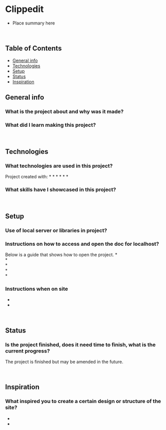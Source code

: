 # Clippedit
- Place summary here

<br />

## Table of Contents
* [General info](#general-info)
* [Technologies](#technologies)
* [Setup](#setup)
* [Status](#status)
* [Inspiration](#inspiration)


## General info
### What is the project about and why was it made?


### What did I learn making this project?


<br />

## Technologies
### What technologies are used in this project?
Project created with:
* 
* 
* 
* 
* 
* 

### What skills have I showcased in this project?


<br />

## Setup
### Use of local server or libraries in project?


### Instructions on how to access and open the doc for localhost?
Below is a guide that shows how to open the project.
*	
*	
*	
*	
* 

### Instructions when on site
*	
*	


<br />

## Status
### Is the project finished, does it need time to finish, what is the current progress?
The project is finished but may be amended in the future.

<br />

## Inspiration
### What inspired you to create a certain design or structure of the site?

*	

*	
